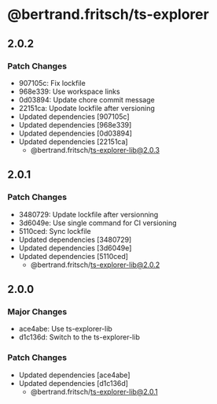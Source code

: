 # @bertrand.fritsch/ts-explorer

## 2.0.2

### Patch Changes

- 907105c: Fix lockfile
- 968e339: Use workspace links
- 0d03894: Update chore commit message
- 22151ca: Upodate lockfile after versioning
- Updated dependencies [907105c]
- Updated dependencies [968e339]
- Updated dependencies [0d03894]
- Updated dependencies [22151ca]
  - @bertrand.fritsch/ts-explorer-lib@2.0.3

## 2.0.1

### Patch Changes

- 3480729: Update lockfile after versionning
- 3d6049e: Use single command for CI versioning
- 5110ced: Sync lockfile
- Updated dependencies [3480729]
- Updated dependencies [3d6049e]
- Updated dependencies [5110ced]
  - @bertrand.fritsch/ts-explorer-lib@2.0.2

## 2.0.0

### Major Changes

- ace4abe: Use ts-explorer-lib
- d1c136d: Switch to the ts-explorer-lib

### Patch Changes

- Updated dependencies [ace4abe]
- Updated dependencies [d1c136d]
  - @bertrand.fritsch/ts-explorer-lib@2.0.1
